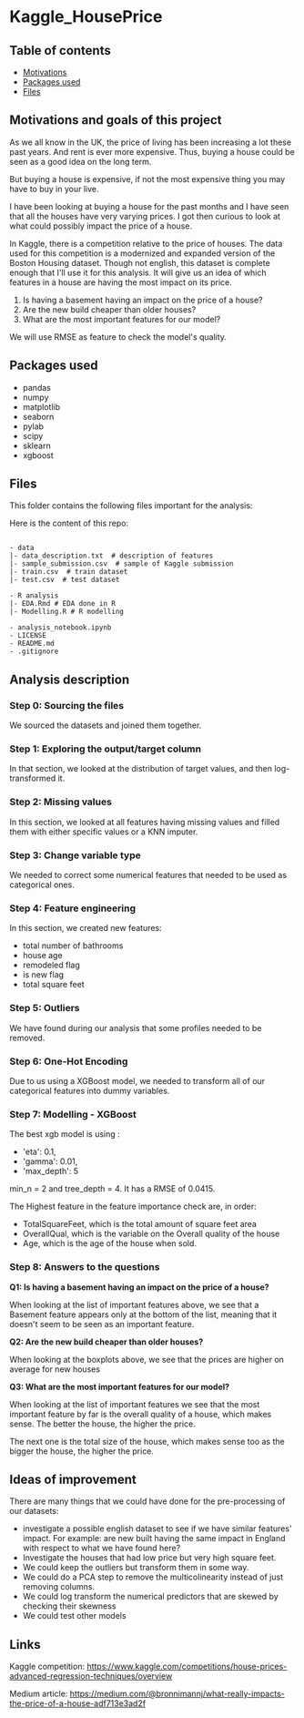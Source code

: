 # Kaggle_HousePrice


## Table of contents

- [Motivations](#motivations)
- [Packages used](#packages_used)
- [Files](#files)

## Motivations and goals of this project <a name="motivations"></a>

As we all know in the UK, the price of living has been increasing a lot these past years. And rent is ever more expensive. Thus, buying a house could be seen as a good idea on the long term.

But buying a house is expensive, if not the most expensive thing you may have to buy in your live.

I have been looking at buying a house for the past months and I have seen that all the houses have very varying prices. I got then curious to look at what could possibly impact the price of a house.

In Kaggle, there is a competition relative to the price of houses. The data used for this competition is a modernized and expanded version of the Boston Housing dataset. Though not english, this dataset is complete enough that I'll use it for this analysis. It will give us an idea of which features in a house are having the most impact on its price.

1. Is having a basement having an impact on the price of a house?
2. Are the new build cheaper than older houses?
3. What are the most important features for our model?

We will use RMSE as feature to check the model's quality.

## Packages used <a name="packages_used"></a>

- pandas 
- numpy 
- matplotlib 
- seaborn
- pylab
- scipy
- sklearn
- xgboost


## Files <a name="files"></a>

This folder contains the following files important for the analysis:


Here is the content of this repo:

```text

- data
|- data_description.txt  # description of features
|- sample_submission.csv  # sample of Kaggle submission
|- train.csv  # train dataset
|- test.csv  # test dataset

- R analysis
|- EDA.Rmd # EDA done in R
|- Modelling.R # R modelling

- analysis_notebook.ipynb
- LICENSE
- README.md
- .gitignore

```


## Analysis description

### Step 0: Sourcing the files

We sourced the datasets and joined them together.


### Step 1: Exploring the output/target column

In that section, we looked at the distribution of target values, and then log-transformed it.


### Step 2: Missing values

In this section, we looked at all features having missing values and filled them with either specific values or a KNN imputer.

### Step 3: Change variable type

We needed to correct some numerical features that needed to be used as categorical ones.

### Step 4: Feature engineering

In this section, we created new features:

- total number of bathrooms
- house age
- remodeled flag
- is new flag
- total square feet

### Step 5: Outliers

We have found during our analysis that some profiles needed to be removed.

### Step 6: One-Hot Encoding

Due to us using a XGBoost model, we needed to transform all of our categorical features into dummy variables.


### Step 7: Modelling - XGBoost

The best xgb model is using :
- 'eta': 0.1, 
- 'gamma': 0.01, 
- 'max_depth': 5

min_n = 2 and tree_depth = 4. It has a RMSE of 0.0415.

The Highest feature in the feature importance check are, in order:

- TotalSquareFeet, which is the total amount of square feet area
- OverallQual, which is the variable on the Overall quality of the house
- Age, which is the age of the house when sold.


### Step 8: Answers to the questions

**Q1: Is having a basement having an impact on the price of a house?**

When looking at the list of important features above, we see that a Basement feature appears only at the bottom of the list, meaning that it doesn't seem to be seen as an important feature.

**Q2: Are the new build cheaper than older houses?**

When looking at the boxplots above, we see that the prices are higher on average for new houses

**Q3: What are the most important features for our model?**

When looking at the list of important features we see that the most important feature by far is the overall quality of a house, which makes sense. The better the house, the higher the price.

The next one is the total size of the house, which makes sense too as the bigger the house, the higher the price.


## Ideas of improvement

There are many things that we could have done for the pre-processing of our datasets:

- investigate a possible english dataset to see if we have similar features' impact. For example: are new built having the same impact in England with respect to what we have found here?
- Investigate the houses that had low price but very high square feet.
- We could keep the outliers but transform them in some way.
- We could do a PCA step to remove the multicolinearity instead of just removing columns.
- We could log transform the numerical predictors that are skewed by checking their skewness
- We could test other models

## Links

Kaggle competition: https://www.kaggle.com/competitions/house-prices-advanced-regression-techniques/overview

Medium article: https://medium.com/@bronnimannj/what-really-impacts-the-price-of-a-house-adf713e3ad2f